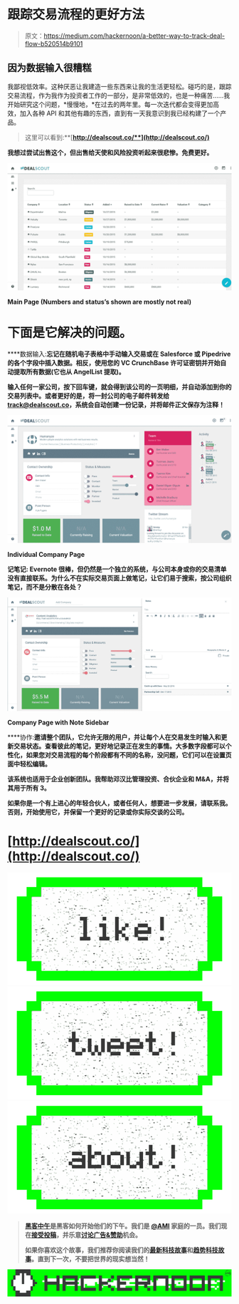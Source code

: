 # 跟踪交易流程的更好方法

> 原文：<https://medium.com/hackernoon/a-better-way-to-track-deal-flow-b520514b9101>

## 因为数据输入很糟糕

我鄙视低效率。这种厌恶让我建造一些东西来让我的生活更轻松。碰巧的是，跟踪交易流程，作为我作为投资者工作的一部分，是非常低效的，也是一种痛苦……我开始研究这个问题，*慢慢地，*在过去的两年里。每一次迭代都会变得更加高效，加入各种 API 和其他有趣的东西，直到有一天我意识到我已经构建了一个产品。

> 这里可以看到:**[**http://dealscout.co/**](http://dealscout.co/)**

**我想过尝试出售这个，但出售给天使和风险投资听起来很悲惨。**免费更好。****

**![](img/266ed33ba3ac3eb71fa7455c57ce2316.png)**

**Main Page (Numbers and status’s shown are mostly not real)**

# **下面是它解决的问题。**

****数据输入:**忘记在随机电子表格中手动输入交易或在 Salesforce 或 Pipedrive 的各个字段中插入数据。相反，使用您的 VC CrunchBase 许可证密钥并开始自动提取所有数据(它也从 AngelList 提取)。**

**输入任何一家公司，按下回车键，就会得到该公司的一页明细，并自动添加到你的交易列表中。或者更好的是，将一封公司的电子邮件转发给 track@dealscout.co，系统会自动创建一份记录，并将邮件正文保存为注释！**

**![](img/4a80998c74aaf4c56e697b06a3c7afa7.png)**

**Individual Company Page**

****记笔记:** Evernote 很棒，但仍然是一个独立的系统，与公司本身或你的交易清单没有直接联系。为什么不在实际交易页面上做笔记，让它们易于搜索，按公司组织笔记，而不是分散在各处？**

**![](img/6995075e0eb6de5f5d4270d02b976dbf.png)**

**Company Page with Note Sidebar**

****协作:**邀请整个团队，它允许无限的用户，并让每个人在交易发生时输入和更新交易状态。查看彼此的笔记，更好地记录正在发生的事情。大多数字段都可以个性化，如果您对交易流程的每个阶段都有不同的名称，没问题，它们可以在设置页面中轻松编辑。**

**该系统也适用于企业创新团队。我帮助邓汉比管理投资、合伙企业和 M&A，并将其用于所有 3。**

**如果你是一个有上进心的年轻合伙人，或者任何人，想要进一步发展，请联系我。否则，开始使用它，并保留一个更好的记录或你实际交谈的公司。**

# **[http://dealscout.co/](http://dealscout.co/)**

**[![](img/50ef4044ecd4e250b5d50f368b775d38.png)](http://bit.ly/HackernoonFB)****[![](img/979d9a46439d5aebbdcdca574e21dc81.png)](https://goo.gl/k7XYbx)****[![](img/2930ba6bd2c12218fdbbf7e02c8746ff.png)](https://goo.gl/4ofytp)**

> **[黑客中午](http://bit.ly/Hackernoon)是黑客如何开始他们的下午。我们是 [@AMI](http://bit.ly/atAMIatAMI) 家庭的一员。我们现在[接受投稿](http://bit.ly/hackernoonsubmission)，并乐意[讨论广告&赞助](mailto:partners@amipublications.com)机会。**
> 
> **如果你喜欢这个故事，我们推荐你阅读我们的[最新科技故事](http://bit.ly/hackernoonlatestt)和[趋势科技故事](https://hackernoon.com/trending)。直到下一次，不要把世界的现实想当然！**

**[![](img/be0ca55ba73a573dce11effb2ee80d56.png)](https://goo.gl/Ahtev1)**